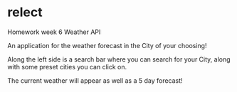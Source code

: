 # relect
Homework week 6 Weather API

An application for the weather forecast in the City of your choosing! 

Along the left side is a search bar where you can search for your City, along with some preset cities you can click on. 

The current weather will appear as well as a 5 day forecast!